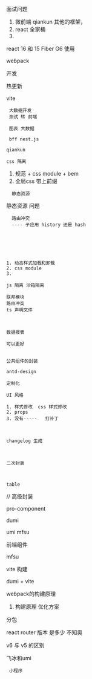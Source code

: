 面试问题
  
  1. 微前端 qiankun 其他的框架，
  2. react 全家桶
  3. 
     


react 16 和 15
Fiber
G6 使用



webpack 

开发

热更新

vite





     
     
     大数据开发
     测试 转 前端
     
     图表 大数据
     
     bff nest.js
     
    qiankun 
    
    css 隔离
    
    
   1.  规范 + css module + bem 
   2.  全局css   带上前缀 
      
      
      
      静态资源 

静态资源 问题





      路由冲突
      ---- 子应用 history 还是 hash 
       
      
      
   

    
    1. 动态样式加载和卸载
    2. css module
    3.       
       
    js 隔离 沙箱隔离
    
    联邦模块
    路由冲突
    ts 声明文件
    
    
    
    数据报表
    
    可以更好
    
    
    公共组件的封装
    
    antd-design
    
    定制化
    
    UI 风格 
    
    1. 样式修改  css 样式修改
    2. props 
    3. 没有-----   打补丁
            
    
    
    changelog 生成   
    
    
    
    二次封装
    
    
    
    table 
    
// 高级封装
    
pro-component

dumi

umi mfsu








前端组件

mfsu 

vite 构建


dumi + vite


webpack的构建原理
1. 构建原理
   优化方案

分包

react router 版本  是多少 不知奥

v6 与 v5 的区别 

飞冰和umi










     小程序
     






